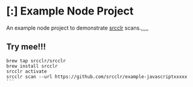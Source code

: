 # [:] Example Node Project

An example node project to demonstrate [srcclr](https://www.srcclr.com) scans.,,,,,

## Try mee!!!

```````
brew tap srcclr/srcclr
brew install srcclr
srcclr activate
srcclr scan --url https://github.com/srcclr/example-javascriptxxxxx
```

